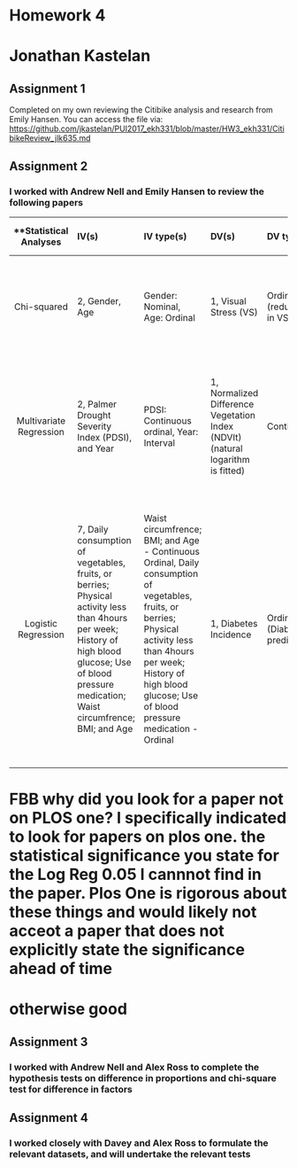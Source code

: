 

# Homework 4
# Jonathan Kastelan

## Assignment 1
Completed on my own reviewing the Citibike analysis and research from Emily Hansen. You can access the file via: 
https://github.com/jkastelan/PUI2017_ekh331/blob/master/HW3_ekh331/CitibikeReview_jlk635.md



## Assignment 2


### I worked with Andrew Nell and Emily Hansen to review the following papers



| **Statistical Analyses	|  IV(s)  |  IV type(s) |  DV(s)  |  DV type(s)  |  Control Var | Control Var type  | Question to be answered | _H0_ | alpha | link to paper **| 
|:----------:|:----------|:------------|:-------------|:-------------|:------------|:------------- |:------------------|:----:|:-------:|:-------|
Chi-squared |	2, Gender, Age |	Gender: Nominal, Age: Ordinal |	1, Visual Stress (VS) |	Ordinal (reduction in VS) |	2, Overlay colour, Age |	Overlay colour: Nominal |	Does Gender Influence Colour Choice in the Treatment of Visual Stress? |	No difference between overlay colour in treatment of visual stress for either gender |	0.15 |	http://journals.plos.org/plosone/article?id=10.1371/journal.pone.0163326 |
Multivariate Regression |	2, Palmer Drought Severity Index (PDSI), and Year |	PDSI: Continuous ordinal, Year: Interval |	1, Normalized Difference Vegetation Index (NDVIt) (natural logarithm is fitted) |	Continuous |	 |	 |	Do climate (PDSI) and non-climatic (Year) factors impact Normalised difference in Vegetation (NDVI) in Northwest China |	PDSI and/or Year have no effect on NDVI in Northwest China |	0.05 |	http://journals.plos.org/plosone/article?id=10.1371/journal.pone.0126044 |
Logistic Regression |	7, Daily consumption of vegetables, fruits, or berries; Physical activity less than 4hours per week; History of high blood glucose; Use of blood pressure medication; Waist circumfrence; BMI; and Age |	Waist circumfrence; BMI; and Age - Continuous Ordinal, Daily consumption of vegetables, fruits, or berries; Physical activity less than 4hours per week; History of high blood glucose; Use of blood pressure medication - Ordinal |	1, Diabetes Incidence |	Ordinal (Diabetes predicted) |	2, Gender, Cohort year (1987, 1992) |	Gender: Categorical, Cohort year: Categorical |	Can a short questionaire, looking at a few simple factors be used to identify individuals at high(er) risk of developing diabetes. |	Daily consumption of vegetables, fruits, or berries; Physical activity hours per week; History of high blood glucose; Use of blood pressure medication; Waist circumfrence; BMI; and Age do not help identify individuals at risk or incidence of diabetes |	0.05 |	http://care.diabetesjournals.org/content/26/3/725?26/3/725&legid=diacare;26/3/725&patientinform-links=yes&legid=diacare;26/3/725 |
  |||||||||


  # FBB why did you look for a paper not on PLOS one? I specifically indicated to look for papers on plos one. the statistical significance you state for the Log Reg 0.05 I cannnot find in the paper. Plos One is rigorous about these things and would likely not acceot a paper that does not explicitly state the significance ahead of time
  
#   otherwise good


## Assignment 3

### I worked with Andrew Nell and Alex Ross to complete the hypothesis tests on difference in proportions and chi-square test for difference in factors



## Assignment 4

### I worked closely with Davey and Alex Ross to formulate the relevant datasets, and will undertake the relevant tests










